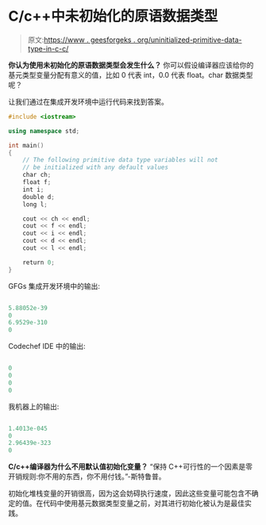 # C/c++中未初始化的原语数据类型

> 原文:[https://www . geesforgeks . org/uninitialized-primitive-data-type-in-c-c/](https://www.geeksforgeeks.org/uninitialized-primitive-data-types-in-c-c/)

**你认为使用未初始化的原语数据类型会发生什么？**
你可以假设编译器应该给你的基元类型变量分配有意义的值，比如 0 代表 int，0.0 代表 float。char 数据类型呢？

让我们通过在集成开发环境中运行代码来找到答案。

```cpp
#include <iostream>

using namespace std;

int main()
{
    // The following primitive data type variables will not
    // be initialized with any default values
    char ch;
    float f;
    int i;
    double d;
    long l;

    cout << ch << endl;
    cout << f << endl;
    cout << i << endl;
    cout << d << endl;
    cout << l << endl;

    return 0;
}
```

GFGs 集成开发环境中的输出:

```cpp

5.88052e-39
0
6.9529e-310
0

```

Codechef IDE 中的输出:

```cpp

0
0
0
0

```

我机器上的输出:

```cpp

1.4013e-045
0
2.96439e-323
0

```

 **C/c++编译器为什么不用默认值初始化变量？**
“保持 C++可行性的一个因素是零开销规则:你不用的东西，你不用付钱。”-斯特鲁普。

初始化堆栈变量的开销很高，因为这会妨碍执行速度，因此这些变量可能包含不确定的值。在代码中使用基元数据类型变量之前，对其进行初始化被认为是最佳实践。